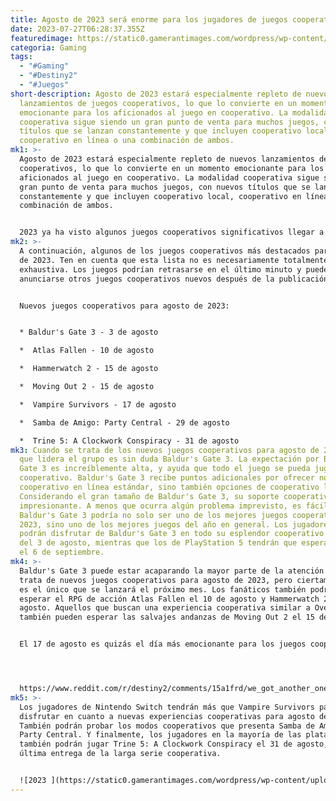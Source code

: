 ```yaml
---
title: Agosto de 2023 será enorme para los jugadores de juegos cooperativos.
date: 2023-07-27T06:28:37.355Z
featuredimage: https://static0.gamerantimages.com/wordpress/wp-content/uploads/2023/07/destiny-2-glorbo-ai-articles.jpg?q=50&fit=contain&w=1140&h=&dpr=1.5
categoria: Gaming
tags:
  - "#Gaming"
  - "#Destiny2"
  - "#Juegos"
short-description: Agosto de 2023 estará especialmente repleto de nuevos
  lanzamientos de juegos cooperativos, lo que lo convierte en un momento
  emocionante para los aficionados al juego en cooperativo. La modalidad
  cooperativa sigue siendo un gran punto de venta para muchos juegos, con nuevos
  títulos que se lanzan constantemente y que incluyen cooperativo local,
  cooperativo en línea o una combinación de ambos.
mk1: >-
  Agosto de 2023 estará especialmente repleto de nuevos lanzamientos de juegos
  cooperativos, lo que lo convierte en un momento emocionante para los
  aficionados al juego en cooperativo. La modalidad cooperativa sigue siendo un
  gran punto de venta para muchos juegos, con nuevos títulos que se lanzan
  constantemente y que incluyen cooperativo local, cooperativo en línea o una
  combinación de ambos.


  2023 ya ha visto algunos juegos cooperativos significativos llegar a escena, y hay más en camino. Por ejemplo, Diablo 4 fue lanzado en junio con excelentes críticas, mientras que el Soulslike Remnant 2 está en camino con su propia acción cooperativa. Los jugadores de cooperativo han tenido una agradable variedad de juegos para jugar este año, y tendrán muchos más para elegir en agosto.
mk2: >-
  A continuación, algunos de los juegos cooperativos más destacados para agosto
  de 2023. Ten en cuenta que esta lista no es necesariamente totalmente
  exhaustiva. Los juegos podrían retrasarse en el último minuto y pueden
  anunciarse otros juegos cooperativos nuevos después de la publicación.


  Nuevos juegos cooperativos para agosto de 2023:


  * Baldur's Gate 3 - 3 de agosto

  *  Atlas Fallen - 10 de agosto

  *  Hammerwatch 2 - 15 de agosto

  *  Moving Out 2 - 15 de agosto

  *  Vampire Survivors - 17 de agosto

  *  Samba de Amigo: Party Central - 29 de agosto

  *  Trine 5: A Clockwork Conspiracy - 31 de agosto
mk3: Cuando se trata de los nuevos juegos cooperativos para agosto de 2023, el
  que lidera el grupo es sin duda Baldur's Gate 3. La expectación por Baldur's
  Gate 3 es increíblemente alta, y ayuda que todo el juego se pueda jugar en
  cooperativo. Baldur's Gate 3 recibe puntos adicionales por ofrecer no solo
  cooperativo en línea estándar, sino también opciones de cooperativo local.
  Considerando el gran tamaño de Baldur's Gate 3, su soporte cooperativo es
  impresionante. A menos que ocurra algún problema imprevisto, es fácil ver cómo
  Baldur's Gate 3 podría no solo ser uno de los mejores juegos cooperativos de
  2023, sino uno de los mejores juegos del año en general. Los jugadores de PC
  podrán disfrutar de Baldur's Gate 3 en todo su esplendor cooperativo a partir
  del 3 de agosto, mientras que los de PlayStation 5 tendrán que esperar hasta
  el 6 de septiembre.
mk4: >-
  Baldur's Gate 3 puede estar acaparando la mayor parte de la atención cuando se
  trata de nuevos juegos cooperativos para agosto de 2023, pero ciertamente no
  es el único que se lanzará el próximo mes. Los fanáticos también podrán
  esperar el RPG de acción Atlas Fallen el 10 de agosto y Hammerwatch 2 el 15 de
  agosto. Aquellos que buscan una experiencia cooperativa similar a Overcooked
  también pueden esperar las salvajes andanzas de Moving Out 2 el 15 de agosto.


  El 17 de agosto es quizás el día más emocionante para los juegos cooperativos después de la fecha de lanzamiento del 3 de agosto de Baldur's Gate 3. Aunque ese día no verá un nuevo lanzamiento cooperativo, se agregará cooperativo a Vampire Survivors. Uno de los éxitos sorpresa de 2022, Vampire Survivors, añadirá soporte cooperativo de 4 jugadores en todas las plataformas para coincidir con su versión para Switch. Vampire Survivors ya era extremadamente adictivo como experiencia para un jugador, y uno puede imaginar que será aún mejor en cooperativo.




  https://www.reddit.com/r/destiny2/comments/15a1frd/we_got_another_one/?embed_host_url=https://gamerant.com/destiny-2-fans-trick-ai-websites-glorbo/
mk5: >-
  Los jugadores de Nintendo Switch tendrán más que Vampire Survivors para
  disfrutar en cuanto a nuevas experiencias cooperativas para agosto de 2023.
  También podrán probar los modos cooperativos que presenta Samba de Amigo:
  Party Central. Y finalmente, los jugadores en la mayoría de las plataformas
  también podrán jugar Trine 5: A Clockwork Conspiracy el 31 de agosto, la
  última entrega de la larga serie cooperativa.


  ![2023 ](https://static0.gamerantimages.com/wordpress/wp-content/uploads/2023/07/destiny-2-glorbo-ai-articles.jpg?q=50&fit=contain&w=1140&h=&dpr=1.5 "2023 ")
---
```

